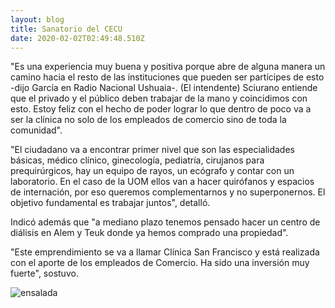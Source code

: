 ```yaml
---
layout: blog
title: Sanatorio del CECU
date: 2020-02-02T02:49:48.510Z
---
```

"Es una experiencia muy buena y positiva porque abre de alguna manera un camino hacia el resto de las instituciones que pueden ser partícipes de esto -dijo García en Radio Nacional Ushuaia-. (El intendente) Sciurano entiende que el privado y el público deben trabajar de la mano y coincidimos con esto. Estoy feliz con el hecho de poder lograr lo que dentro de poco va a ser la clínica no solo de los empleados de comercio sino de toda la comunidad".

"El ciudadano va a encontrar primer nivel que son las especialidades básicas, médico clínico, ginecología, pediatría, cirujanos para prequirúrgicos, hay un equipo de rayos, un ecógrafo y contar con un laboratorio. En el caso de la UOM ellos van a hacer quirófanos y espacios de internación, por eso queremos complementarnos y no superponernos. El objetivo fundamental es trabajar juntos", detalló.

Indicó además que "a mediano plazo tenemos pensado hacer un centro de diálisis en Alem y Teuk donde ya hemos comprado una propiedad".

"Este emprendimiento se va a llamar Clínica San Francisco y está realizada con el aporte de los empleados de Comercio. Ha sido una inversión muy fuerte", sostuvo.

![ensalada](/uploads/clinica.jpg "tomaco")
